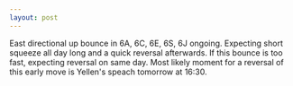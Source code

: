 ```yaml
---
layout: post
---
```


East directional up bounce in 6A, 6C, 6E, 6S, 6J ongoing.
Expecting short squeeze all day long and a quick reversal afterwards.
If this bounce is too fast, expecting reversal on same day.
Most likely moment for a reversal of this early move is Yellen's speach tomorrow at 16:30.
